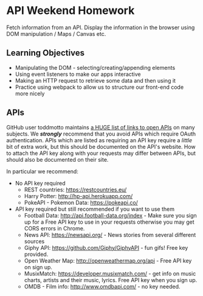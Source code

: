 # API Weekend Homework

Fetch information from an API. Display the information in the browser using DOM manipulation / Maps / Canvas etc.

## Learning Objectives

- Manipulating the DOM - selecting/creating/appending elements
- Using event listeners to make our apps interactive
- Making an HTTP request to retrieve some data and then using it
- Practice using webpack to allow us to structure our front-end code more nicely

## APIs

GitHub user toddmotto maintains [a HUGE list of links to open APIs](https://github.com/toddmotto/public-apis) on many subjects. We _**strongly**_ recommend that you avoid APIs which require OAuth authentication. APIs which are listed as requiring an API key require a _little_ bit of extra work, but this should be documented on the API's website. How to attach the API key along with your requests may differ between APIs, but should also be documented on their site.

In particular we recommend:

- No API key required
  + REST countries: https://restcountries.eu/
  + Harry Potter: http://hp-api.herokuapp.com/
  + PokeAPI - Pokemon Data: https://pokeapi.co/
- API key required but still recommended if you want to use them
  + Football Data: http://api.football-data.org/index - Make sure you sign up for a Free API key to use in your requests otherwise you may get CORS errors in Chrome.
  + News API: https://newsapi.org/ - News stories from several different sources
  + Giphy API: https://github.com/Giphy/GiphyAPI - fun gifs! Free key provided.
  + Open Weather Map: http://openweathermap.org/api - Free API key on sign up.
  + MusixMatch: https://developer.musixmatch.com/ - get info on music charts, artists and their music, lyrics. Free API key when you sign up.
  + OMDB - Film info: http://www.omdbapi.com/ - no key needed.
